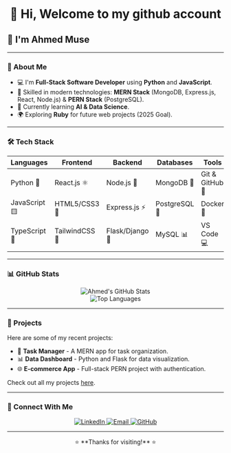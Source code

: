 <h1 align="center">👋 Hi, Welcome to my github account </h1>
<h2 align="lift">👋 I'm Ahmed Muse </h2>

---

### 🌟 About Me  
- 💻 I'm **Full-Stack Software Developer** using **Python** and **JavaScript**.  
- 🔧 Skilled in modern technologies: **MERN Stack** (MongoDB, Express.js, React, Node.js) & **PERN Stack** (PostgreSQL).  
- 🎯 Currently learning **AI & Data Science**.  
- 🌍 Exploring **Ruby** for future web projects (2025 Goal).  

---

### 🛠️ Tech Stack

| **Languages** | **Frontend**        | **Backend**         | **Databases**        | **Tools**            |
|---------------|---------------------|---------------------|----------------------|----------------------|
| Python 🐍     | React.js ⚛️        | Node.js 🚀          | MongoDB 🍃          | Git & GitHub 🐙     |
| JavaScript 🟨  | HTML5/CSS3 🎨      | Express.js ⚡       | PostgreSQL 🐘        | Docker 🐳            |
| TypeScript 🔷 | TailwindCSS 💨      | Flask/Django 🐍     | MySQL 📊             | VS Code 💻           |

---

### 📊 GitHub Stats  
<p align="center">
  <img src="https://github-readme-stats.vercel.app/api?username=axmedmuuse&show_icons=true&theme=radical" alt="Ahmed's GitHub Stats" />
  <br>
  <img src="https://github-readme-stats.vercel.app/api/top-langs/?username=axmedmuuse&layout=compact&theme=radical" alt="Top Languages" />
</p>

---

### 💼 Projects  
Here are some of my recent projects:  
- 📝 **Task Manager** - A MERN app for task organization.  
- 📊 **Data Dashboard** - Python and Flask for data visualization.  
- 🌐 **E-commerce App** - Full-stack PERN project with authentication.  

Check out all my projects [here](https://github.com/ahmed-muse-97).

---

### 🔗 Connect With Me  
<p align="center">
  <a href="https://www.linkedin.com/in/ahmed-muse-8274341b7/" target="_blank">
    <img src="https://img.shields.io/badge/LinkedIn-%230077B5.svg?&style=for-the-badge&logo=linkedin&logoColor=white" alt="LinkedIn" />
  </a>
  <a href="mailto:ahmedmuse.am97@gmail.com" target="_blank">
    <img src="https://img.shields.io/badge/Email-D14836?style=for-the-badge&logo=gmail&logoColor=white" alt="Email" />
  </a>
  <a href="https://github.com/ahmed-muse-97" target="_blank">
    <img src="https://img.shields.io/badge/GitHub-%23121011.svg?&style=for-the-badge&logo=github&logoColor=white" alt="GitHub" />
  </a>
</p>

---

<p align="center">⭐ **Thanks for visiting!** ⭐</p>
